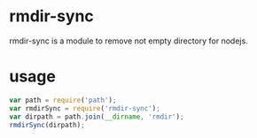 # rmdir-sync
rmdir-sync is a module to remove not empty directory for nodejs.


# usage
```javascript
var path = require('path');
var rmdirSync = require('rmdir-sync');
var dirpath = path.join(__dirname, 'rmdir');
rmdirSync(dirpath);
```
